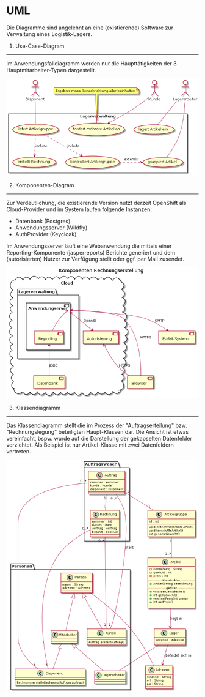 UML
===

Die Diagramme sind angelehnt an eine (existierende) Software zur Verwaltung eines Logistik-Lagers. 

1. Use-Case-Diagram
-------------------

Im Anwendungsfalldiagramm werden nur die Haupttätigkeiten der 3 Hauptmitarbeiter-Typen dargestellt. 

![Use-Case Diagram](./SW_use.png "Use Case")

2. Komponenten-Diagram
----------------------

Zur Verdeutlichung, die existierende Version nutzt derzeit OpenShift als Cloud-Provider und im System laufen folgende Instanzen:
- Datenbank (Postgres)
- Anwendungsserver (Wildfly)
- AuthProvider (Keycloak)

Im Anwendungsserver läuft eine Webanwendung die mittels einer Reporting-Komponente (jasperreports) Berichte generiert und dem (autorisierten) Nutzer zur Verfügung stellt oder ggf. per Mail zusendet.

![Component-Diagram](./SW_comp.png "Component")

3. Klassendiagramm
----------------------

Das Klassendiagramm stellt die im Prozess der "Auftragserteilung" bzw. "Rechnungslegung" beteiligten Haupt-Klassen dar. Die Ansicht ist etwas vereinfacht, bspw. wurde auf die Darstellung der gekapselten Datenfelder verzichtet. Als Beispiel ist nur Artikel-Klasse mit zwei Datenfeldern vertreten.

![Class Diagram](./SW_class.png "Class")